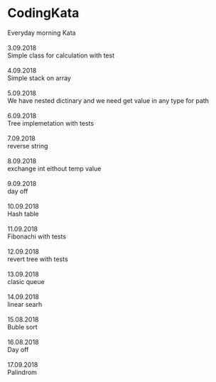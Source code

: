 # CodingKata
Everyday morning Kata <br /><br />
3.09.2018 <br />
Simple class for calculation with test <br /><br />
4.09.2018 <br />
Simple stack on array <br /><br />
5.09.2018 <br />
We have nested dictinary and we need get value in any type for path <br /><br />
6.09.2018 <br />
Tree implemetation with tests <br /><br />
7.09.2018 <br />
reverse string <br /><br />
8.09.2018 <br />
exchange int eithout temp value <br /><br />
9.09.2018 <br />
day off <br /> <br />
10.09.2018 <br />
Hash table <br /><br />
11.09.2018 <br />
Fibonachi with tests <br /><br />
12.09.2018 <br />
revert tree with tests <br /><br />
13.09.2018 <br />
clasic queue <br /><br />
14.09.2018 <br />
linear searh <br /><br />
15.08.2018  <br />
Buble sort<br /> <br />
16.08.2018  <br />
Day off<br /><br />
17.09.2018 <br />
Palindrom <br /><br />

